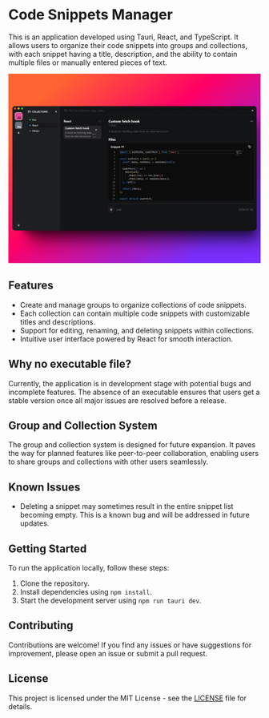 # Code Snippets Manager

This is an application developed using Tauri, React, and TypeScript. It allows users to organize their code snippets into groups and collections, with each snippet having a title, description, and the ability to contain multiple files or manually entered pieces of text.

![Thumbnail image](/resources/thumbnail.png)

## Features

- Create and manage groups to organize collections of code snippets.
- Each collection can contain multiple code snippets with customizable titles and descriptions.
- Support for editing, renaming, and deleting snippets within collections.
- Intuitive user interface powered by React for smooth interaction.

## Why no executable file?

Currently, the application is in development stage with potential bugs and incomplete features. The absence of an executable ensures that users get a stable version once all major issues are resolved before a release.

## Group and Collection System

The group and collection system is designed for future expansion. It paves the way for planned features like peer-to-peer collaboration, enabling users to share groups and collections with other users seamlessly.

## Known Issues

- Deleting a snippet may sometimes result in the entire snippet list becoming empty. This is a known bug and will be addressed in future updates.

## Getting Started

To run the application locally, follow these steps:

1. Clone the repository.
2. Install dependencies using `npm install`.
3. Start the development server using `npm run tauri dev`.

## Contributing

Contributions are welcome! If you find any issues or have suggestions for improvement, please open an issue or submit a pull request.

## License

This project is licensed under the MIT License - see the [LICENSE](LICENSE) file for details.

